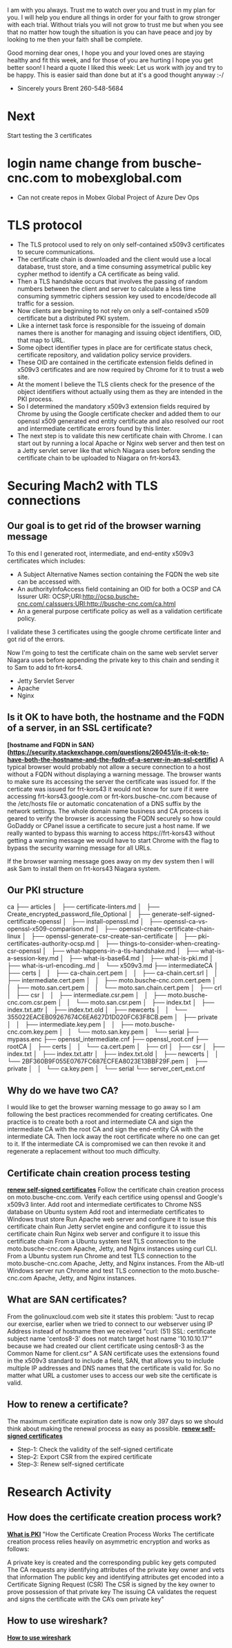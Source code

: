 I am with you always.  Trust me to watch over you and trust in my plan for you.  I will help you endure all things in order for your faith to grow stronger with each trial.  Without trials you will not grow to trust me but when you see that no matter how tough the situation is you can have peace and joy by looking to me then your faith shall be complete.

Good morning dear ones,
I hope you and your loved ones are staying healthy and fit this week, and for those of you are hurting I hope you get better soon! I heard a quote I liked this week: Let us work with joy and try to be happy.  This is easier said than done but at it's a good thought anyway :-/
- Sincerely yours
Brent
260-548-5684

# Next
Start testing the 3 certificates
# login name change from busche-cnc.com to mobexglobal.com
- Can not create repos in Mobex Global Project of Azure Dev Ops
# TLS protocol
- The TLS protocol used to rely on only self-contained x509v3 certificates to secure communications.
- The certificate chain is downloaded and the client would use a local database, trust store, and a time consuming assymetrical public key cypher method to identify a CA certificate as being valid.
- Then a TLS handshake occurs that involves the passing of random numbers between the client and server to calculate a less time consuming symmetric ciphers session key used to encode/decode all traffic for a session.
- Now clients are beginning to not rely on only a self-contained x509 certificate but a distributed PKI system. 
- Like a internet task force is responsible for the issueing of domain names there is another for managing and issuing object identifiers, OID, that map to URL.  
- Some ojbect identifier types in place are for certificate status check, certificate repository, and validation policy service providers.
- These OID are contained in the certificate extension fields defined in x509v3 certificates and are now required by Chrome for it to trust a web site.
- At the moment I believe the TLS clients check for the presence of the object identifiers without actually using them as they are intended in the PKI process.
- So I determined the mandatory x509v3 extension fields required by Chrome by using the Google certificate checker and added them to our openssl x509 generated end entity certificate and also resolved our root and intermediate certificate errors found by this linter.
- The next step is to validate this new certificate chain with Chrome. I can start out by running a local Apache or Nginx web server and then test on a Jetty servlet server like that which Niagara uses before sending the certificate chain to be uploaded to Niagara on frt-kors43. 
# Securing Mach2 with TLS connections
## Our goal is to get rid of the browser warning message
To this end I generated root, intermediate, and end-entity x509v3 certificates which includes:
- A Subject Alternative Names section containing the FQDN the web site can be accessed with.
- An authorityInfoAccess field containing an OID for both a OCSP and CA Issurer URI:
OCSP;URI:http://ocsp.busche-cnc.com/,caIssuers;URI:http://busche-cnc.com/ca.html
- An a general purpose certificate policy as well as a validation certificate policy.

I validate these 3 certificates using the google chrome certificate linter and got rid of the errors.

Now I'm going to test the certificate chain on the same web servlet server Niagara uses before appending the private key to this chain and sending it to Sam to add to frt-kors4.
- Jetty Servlet Server
- Apache
- Nginx

## Is it OK to have both, the hostname and the FQDN of a server, in an SSL certificate?
**[hostname and FQDN in SAN}(https://security.stackexchange.com/questions/260451/is-it-ok-to-have-both-the-hostname-and-the-fqdn-of-a-server-in-an-ssl-certific)**
A typical browser would probably not allow a secure connection to a host without a FQDN without displaying a warning message.  The browser wants to make sure its accessing the server the certificate was issued for.  If the certicate was issued for frt-kors43 it would not know for sure if it were accessing frt-kors43.google.com or frt-kors.busche-cnc.com because of the /etc/hosts file or automatic concatenation of a DNS suffix by the network settings. The whole domain name business and CA process is geared to verify the browser is accessing the FQDN securely so how could GoDaddy or CPanel issue a certificate to secure just a host name.  If we really wanted to bypass this warning to access https://frt-kors43 without getting a warning message we would have to start Chrome with the flag to bypass the security warning message for all URLs.  


If the browser warning message goes away on my dev system then I will ask Sam to install them on frt-kors43 Niagara system.
## Our PKI structure
ca
├── articles
│   ├── certificate-linters.md
│   ├── Create_encrypted_password_file_Optional
│   ├── generate-self-signed-certificate-openssl
│   ├── install-openssl.md
│   ├── openssl-ca-vs-openssl-x509-comparison.md
│   ├── openssl-create-certificate-chain-linux
│   ├── openssl-generate-csr-create-san-certificate
│   ├── pki-certificates-authority-ocsp.md
│   ├── things-to-consider-when-creating-csr-openssl
│   ├── what-happens-in-a-tls-handshake.md
│   ├── what-is-a-session-key.md
│   ├── what-is-base64.md
│   ├── what-is-pki.md
│   ├── what-is-url-encoding..md
│   └── x509v3.md
├── intermediateCA
│   ├── certs
│   │   ├── ca-chain.cert.pem
│   │   ├── ca-chain.cert.srl
│   │   ├── intermediate.cert.pem
│   │   ├── moto.busche-cnc.com.cert.pem
│   │   ├── moto.san.cert.pem
│   │   └── moto.san.chain.cert.pem
│   ├── crl
│   ├── csr
│   │   ├── intermediate.csr.pem
│   │   ├── moto.busche-cnc.com.csr.pem
│   │   └── moto.san.csr.pem
│   ├── index.txt
│   ├── index.txt.attr
│   ├── index.txt.old
│   ├── newcerts
│   │   └── 355022EACEB09267674C6EA627D1D020FC63F8CB.pem
│   ├── private
│   │   ├── intermediate.key.pem
│   │   ├── moto.busche-cnc.com.key.pem
│   │   └── moto.san.key.pem
│   └── serial
├── mypass.enc
├── openssl_intermediate.cnf
├── openssl_root.cnf
├── rootCA
│   ├── certs
│   │   └── ca.cert.pem
│   ├── crl
│   ├── csr
│   ├── index.txt
│   ├── index.txt.attr
│   ├── index.txt.old
│   ├── newcerts
│   │   └── 2BF360B9F055E0767FC687ECFEA8023E13BBF29F.pem
│   ├── private
│   │   └── ca.key.pem
│   └── serial
└── server_cert_ext.cnf

## Why do we have two CA?
I would like to get the browser warning message to go away so I am following the best practices recommended for creating certificates. One practice is to create both a root and intermediate CA and sign the intermediate CA with the root CA and sign the end-entity CA with the intermediate CA. Then lock away the root certificate where no one can get to it. If the intermediate CA is compromised we can then revoke it and regenerate a replacement without too much difficulty.
## Certificate chain creation process testing
**[renew self-signed certificates](https://www.golinuxcloud.com/renew-self-signed-certificate-openssl/)**
Follow the certificate chain creation process on moto.busche-cnc.com.
Verify each certifice using openssl and Google's x509v3 linter.
Add root and intermediate certificates to Chrome NSS database on Ubuntu system 
Add root and intermediate certificates to Windows trust store
Run Apache web server and configure it to issue this certificate chain 
Run Jetty servlet engine and configure it to issue this certificate chain 
Run Nginx web server and configure it to issue this certificate chain 
From a Ubuntu system test TLS connection to the moto.busche-cnc.com Apache, Jetty, and Nginx instances using curl CLI.
From a Ubuntu system run Chrome and test TLS connection to the moto.busche-cnc.com Apache, Jetty, and Nginx instances.
From the Alb-utl Windows server run Chrome and test TLS connection to the moto.busche-cnc.com Apache, Jetty, and Nginx instances.

## What are SAN certificates?
From the golinuxcloud.com web site it states this problem: 
"Just to recap our exercise, earlier when we tried to connect to our webserver using IP Address instead of hostname then we received "curl: (51) SSL: certificate subject name 'centos8-3' does not match target host name '10.10.10.17'" because we had created our client certificate using centos8-3 as the Common Name for client.csr"
A SAN certificate uses the extensions found in the x509v3 standard to include a field, SAN, that allows you to include multiple IP addresses and DNS names that the certificate is valid for. So no matter what URL a customer uses to access our web site the certificate is valid.

## How to renew a certificate?
The maximum certificate expiration date is now only 397 days so we should think about making the renewal process as easy as possible.
**[renew self-signed certificates](https://www.golinuxcloud.com/renew-self-signed-certificate-openssl/)**
- Step-1: Check the validity of the self-signed certificate
- Step-2: Export CSR from the expired certificate
- Step-3: Renew self-signed certificate 

# Research Activity
## How does the certificate creation process work?
**[What is PKI](https://www.keyfactor.com/education-center/what-is-pki/)**
"How the Certificate Creation Process Works
The certificate creation process relies heavily on asymmetric encryption and works as follows: 

A private key is created and the corresponding public key gets computed 
The CA requests any identifying attributes of the private key owner and vets that information 
The public key and identifying attributes get encoded into a Certificate Signing Request (CSR) 
The CSR is signed by the key owner to prove possession of that private key 
The issuing CA validates the request and signs the certificate with the CA’s own private key"

## How to use wireshark?
**[How to use wireshark](https://www.golinuxcloud.com/how-to-use-wireshark/)**
